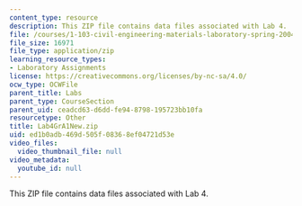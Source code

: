 ```yaml
---
content_type: resource
description: This ZIP file contains data files associated with Lab 4.
file: /courses/1-103-civil-engineering-materials-laboratory-spring-2004/ed1b0adb469d505f08368ef04721d53e_Lab4GrA1New.zip
file_size: 16971
file_type: application/zip
learning_resource_types:
- Laboratory Assignments
license: https://creativecommons.org/licenses/by-nc-sa/4.0/
ocw_type: OCWFile
parent_title: Labs
parent_type: CourseSection
parent_uid: ceadcd63-d6dd-fe94-8798-195723bb10fa
resourcetype: Other
title: Lab4GrA1New.zip
uid: ed1b0adb-469d-505f-0836-8ef04721d53e
video_files:
  video_thumbnail_file: null
video_metadata:
  youtube_id: null
---
```

This ZIP file contains data files associated with Lab 4.